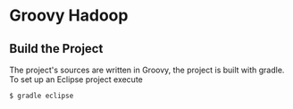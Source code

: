 # Groovy Hadoop 

## Build the Project

The project's sources are written in Groovy, the project is built with gradle. To set up an Eclipse project execute

    $ gradle eclipse